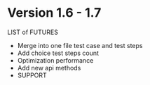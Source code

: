# Version 1.6 - 1.7

LIST of FUTURES
* Merge into one file test case and test steps
* Add choice test steps count
* Optimization performance
* Add new api methods
* SUPPORT
